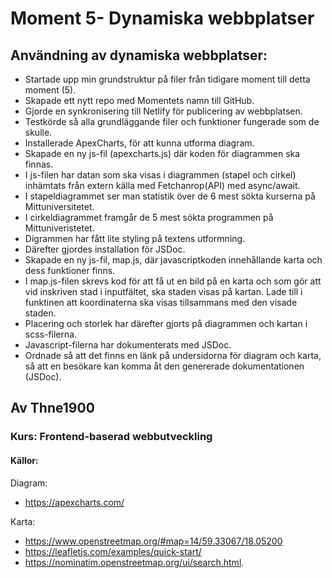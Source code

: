 # Moment 5- Dynamiska webbplatser
## Användning av dynamiska webbplatser:

- Startade upp min grundstruktur på filer från tidigare moment till detta moment (5).
- Skapade ett nytt repo med Momentets namn till GitHub. 
- Gjorde en synkronisering till Netlify för publicering av webbplatsen. 
- Testkörde så alla grundläggande filer och funktioner fungerade som de skulle. 
- Installerade ApexCharts, för att kunna utforma diagram. 
- Skapade en ny js-fil (apexcharts.js) där koden för diagrammen ska finnas. 
- I js-filen har datan som ska visas i diagrammen (stapel och cirkel) inhämtats från extern källa med Fetchanrop(API) med async/await.
- I stapeldiagrammet ser man statistik över de 6 mest sökta kurserna på Mittuniversitetet. 
- I cirkeldiagrammet framgår de 5 mest sökta programmen på Mittuniveristetet. 
- Digrammen har fått lite styling på textens utformning. 
- Därefter gjordes installation för JSDoc.
- Skapade en ny js-fil, map.js, där javascriptkoden innehållande karta och dess funktioner finns. 
- I map.js-filen skrevs kod för att få ut en bild på en karta och som gör att vid inskriven stad i inputfältet, ska staden visas på kartan. Lade till i funktinen att koordinaterna ska visas tillsammans med den visade staden.
- Placering och storlek har därefter gjorts på diagrammen och kartan i scss-filerna. 
- Javascript-filerna har dokumenterats med JSDoc.
- Ordnade så att det finns en länk på undersidorna för diagram och karta, så att en besökare kan komma åt den genererade dokumentationen (JSDoc). 

## Av Thne1900
### Kurs: Frontend-baserad webbutveckling

#### Källor:
Diagram: 
- https://apexcharts.com/

Karta: 
- https://www.openstreetmap.org/#map=14/59.33067/18.05200
- https://leafletjs.com/examples/quick-start/
- https://nominatim.openstreetmap.org/ui/search.html.

